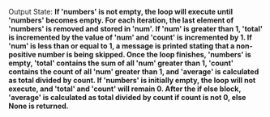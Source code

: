 Output State: **If 'numbers' is not empty, the loop will execute until 'numbers' becomes empty. For each iteration, the last element of 'numbers' is removed and stored in 'num'. If 'num' is greater than 1, 'total' is incremented by the value of 'num' and 'count' is incremented by 1. If 'num' is less than or equal to 1, a message is printed stating that a non-positive number is being skipped. Once the loop finishes, 'numbers' is empty, 'total' contains the sum of all 'num' greater than 1, 'count' contains the count of all 'num' greater than 1, and 'average' is calculated as total divided by count. If 'numbers' is initially empty, the loop will not execute, and 'total' and 'count' will remain 0. After the if else block, 'average' is calculated as total divided by count if count is not 0, else None is returned.**